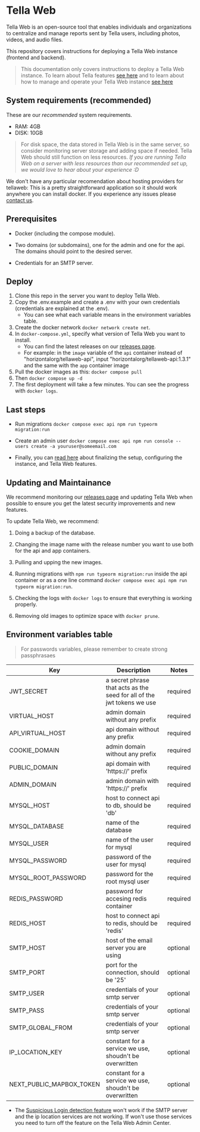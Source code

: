 
# Tella Web

Tella Web is an open-source tool that enables individuals and organizations to centralize and manage reports sent by Tella users, including photos, videos, and audio files.

This repository covers instructions for deploying a Tella Web instance (frontend and backend).

> This documentation only covers instructions to deploy a Tella Web instance. To learn about Tella features [see here](https://tella-app.org/docs) and to learn about how to manage and operate your Tella Web instance [see here](https://tella-app.org/tella-web/#set-up-your-project-on-your-server)

## System requirements (recommended) 
These are our *recommended* system requirements. 
 - RAM: 4GB
 - DISK: 10GB
> For disk space, the data stored in Tella Web is in the same server, so consider monitoring server storage and adding space if needed. Tella Web should still function on less resources. _If you are running Tella Web on a server with less resources than our recommended set up, we would love to hear about your experience :D_

We don't have any particular recomendation about hosting providers for tellaweb: This is a pretty straightforward application so it should work anywhere you can install docker. If you experience any issues please [contact us](https://tella-app.org/contact-us).

## Prerequisites 

- Docker (including the compose module).

- Two domains (or subdomains), one for the admin and one for the api. The domains should point to the desired server.

- Credentials for an SMTP server.

## Deploy
1. Clone this repo in the server you want to deploy Tella Web.
2. Copy the .env.example and create a .env with your own credentials (credentials are explained at the .env).
   - You can see what each variable means in the environment variables table.
3. Create the docker network `docker network create net`.
4. In `docker-compose.yml`, specify what version of Tella Web you want to install. 
   - You can find the latest releases on our [releases page](https://github.com/Horizontal-org/tellaweb/releases).
   - For example: in the `image` variable of the `api` container instead of "horizontalorg/tellaweb-api", input "horizontalorg/tellaweb-api:1.3.1" and the same with the `app` container image 
5. Pull the docker images as this:
    `docker compose pull`
6. Then `docker compose up -d`
7. The first deployment will take a few minutes. You can see the progress with `docker logs`.

## Last steps 

- Run migrations `docker compose exec api npm run typeorm migration:run`

- Create an admin user `docker compose exec api npm run console -- users create -a youruser@someemail.com`

- Finally, you can [read here](https://tella-app.org/tella-web/#set-up-your-project-on-your-server) about finalizing the setup, configuring the instance, and Tella Web features.


## Updating and Maintainance
We recommend monitoring our [releases page](https://github.com/Horizontal-org/tellaweb/releases) and updating Tella Web when possible to ensure you get the latest security improvements and new features. 

To update Tella Web, we recommend:

1. Doing a backup of the database.

2. Changing the image name with the release number you want to use both for the api and app containers.

3. Pulling and upping the new images.

4. Running migrations with `npm run typeorm migration:run` inside the api container or as a one line command `docker compose exec api npm run typeorm migration:run`.

5. Checking the logs with `docker logs` to ensure that everything is working properly.

6. Removing old images to optimize space with `docker prune`.

## Environment variables table

> For passwords variables, please remember to create strong passphrasaes

| Key | Description | Notes |
| --- | ----------- |-------|
| JWT_SECRET | a secret phrase that acts as the seed for all of the jwt tokens we use | required |
| VIRTUAL_HOST | admin domain without any prefix | required |
| API_VIRTUAL_HOST | api domain without any prefix | required |
| COOKIE_DOMAIN | admin domain without any prefix | required |
| PUBLIC_DOMAIN | api domain with 'https://' prefix  | required |
| ADMIN_DOMAIN | admin domain with 'https://' prefix | required |
| MYSQL_HOST | host to connect api to db, should be 'db' | required |
| MYSQL_DATABASE | name of the database | required |
| MYSQL_USER | name of the user for mysql | required |
| MYSQL_PASSWORD | password of the user for mysql | required |
| MYSQL_ROOT_PASSWORD | password for the root mysql user | required |
| REDIS_PASSWORD | password for accesing redis container | required |
| REDIS_HOST | host to connect api to redis, should be 'redis' | required |
| SMTP_HOST | host of the email server you are using | optional |
| SMTP_PORT | port for the connection, should be '25' | optional |
| SMTP_USER | credentials of your smtp server | optional  |
| SMTP_PASS | credentials of your smtp server | optional  |
| SMTP_GLOBAL_FROM | credentials of your smtp server | optional |
| IP_LOCATION_KEY | constant for a service we use, shoudn't be overwritten | optional  |
| NEXT_PUBLIC_MAPBOX_TOKEN | constant for a service we use, shoudn't be overwritten | optional |

- The [Suspicious Login detection feature](https://tella-app.org/tella-web#admin-center) won't work if the SMTP server and the ip location services are not working. If won't use those services you need to turn off the feature on the Tella Web Admin Center.

